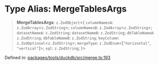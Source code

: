 # Type Alias: MergeTablesArgs

> **MergeTablesArgs**: `z.ZodObject`\<\{ `columnNamesA`: `z.ZodArray`\<`z.ZodString`\>; `columnNamesB`: `z.ZodArray`\<`z.ZodString`\>; `datasetNameA`: `z.ZodString`; `datasetNameB`: `z.ZodString`; `dbTableNameA`: `z.ZodString`; `dbTableNameB`: `z.ZodString`; `keyColumn`: `z.ZodOptional`\<`z.ZodString`\>; `mergeType`: `z.ZodEnum`\<\[`"horizontal"`, `"vertical"`\]\>; `sql`: `z.ZodString`; \}\>

Defined in: [packages/tools/duckdb/src/merge.ts:193](https://github.com/GeoDaCenter/openassistant/blob/37d127dc7a76d6b5cf9de906c055e4c904e3dfed/packages/tools/duckdb/src/merge.ts#L193)
